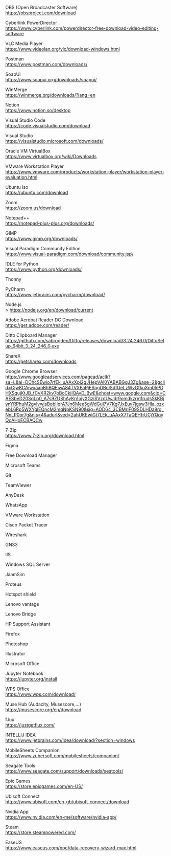 OBS (Open Broadcaster Software)  <br>
https://obsproject.com/download

Cyberlink PowerDirector <br>
https://www.cyberlink.com/powerdirector-free-download-video-editing-software

VLC Media Player <br>
https://www.videolan.org/vlc/download-windows.html

Postman <br>
https://www.postman.com/downloads/

SoapUI <br>
https://www.soapui.org/downloads/soapui/

WinMerge <br>
https://winmerge.org/downloads/?lang=en

Notion <br>
https://www.notion.so/desktop

Visual Studio Code <br>
https://code.visualstudio.com/download

Visual Studio <br>
https://visualstudio.microsoft.com/downloads/

Oracle VM VirtualBox <br>
https://www.virtualbox.org/wiki/Downloads

VMware Workstation Player <br>
https://www.vmware.com/products/workstation-player/workstation-player-evaluation.html

Ubuntu iso <br>
https://ubuntu.com/download

Zoom <br>
https://zoom.us/download

Notepad++ <br>
https://notepad-plus-plus.org/downloads/

GIMP <br>
https://www.gimp.org/downloads/

Visual Paradigm Community Edition <br>
https://www.visual-paradigm.com/download/community.jsp\

IDLE for Python<br>
https://www.python.org/downloads/

Thonny

PyCharm<br/>
https://www.jetbrains.com/pycharm/download/

Node.js<br/>>
https://nodejs.org/en/download/current

Adobe Acrobat Reader DC Download <br>
https://get.adobe.com/reader/

Ditto Clipboard Manager <br>
https://github.com/sabrogden/Ditto/releases/download/3.24.246.0/DittoSetup_64bit_3_24_246_0.exe

ShareX <br>
https://getsharex.com/downloads

Google Chrome Browser <br>
https://www.googleadservices.com/pagead/aclk?sa=L&ai=DChcSEwio7rfEk_uAAxXpi2gJHepVAl0YABABGgJ3Zg&ase=2&gclid=CjwKCAjwxaanBhBQEiwA84TVXEaRjESngDBolSdfUeLzWvGfkuXm05PDHXSqujKtJB_fCvXR2kv7pBoCkjIQAvD_BwE&ohost=www.google.com&cid=CAESbeD20SqLp0_A7s9ZUShAyKn1ojyXGziSVzdUvJdr9omdkzrm1rudsSkKBjynYRPhuM2gvlvwjsBobIIqrA7Jn6Mee5gWdGuI7V7Kg7JxEuv7jgsw3Hla_ozxebL6Rp5WXYgIEQncM2mqNpKSN90&sig=AOD64_3CBMrlF09SDLHDa8rg_NnLP0or7g&nis=4&adurl&ved=2ahUKEwiGt7LEk_uAAxX7TaQEHfrUCjYQqyQoAHoECBAQCw

7-Zip <br>
https://www.7-zip.org/download.html

Figma <br>

Free Download Manager <br>

Microsoft Teams <br>

Git <br>

TeamViewer <br> 

AnyDesk <br>

WhatsApp <br>

VMware Workstation <br>

Cisco Packet Tracer <br>

Wireshark <br>

GNS3 <br>

IIS <br>

Windows SQL Server <br>

JaamSim <br>

Proteus <br>

Hotspot shield <br>

Lenovo vantage <br>

Lenovo Bridge <br>

HP Support Assistant <br>

Firefox <br>

Photoshop <br>

Illustrator <br>

Microsoft Office <br>

Jupyter Notebook <br>
https://jupyter.org/install

WPS  Office <br>
https://www.wps.com/download/

Muse Hub (Audacity, Musescore,...) <br>
https://musescore.org/en/download

f.lux <br>
https://justgetflux.com/

INTELLIJ IDEA <br>
https://www.jetbrains.com/idea/download/?section=windows

MobileSheets Companion <br>
https://www.zubersoft.com/mobilesheets/companion/

Seagate Tools <br>
https://www.seagate.com/support/downloads/seatools/

Epic Games <br>
https://store.epicgames.com/en-US/

Ubisoft Connect <br>
https://www.ubisoft.com/en-gb/ubisoft-connect/download

Nvidia App <br>
https://www.nvidia.com/en-me/software/nvidia-app/

Steam <br>
https://store.steampowered.com/

EaseUS <br>
https://www.easeus.com/ppc/data-recovery-wizard-max.html



